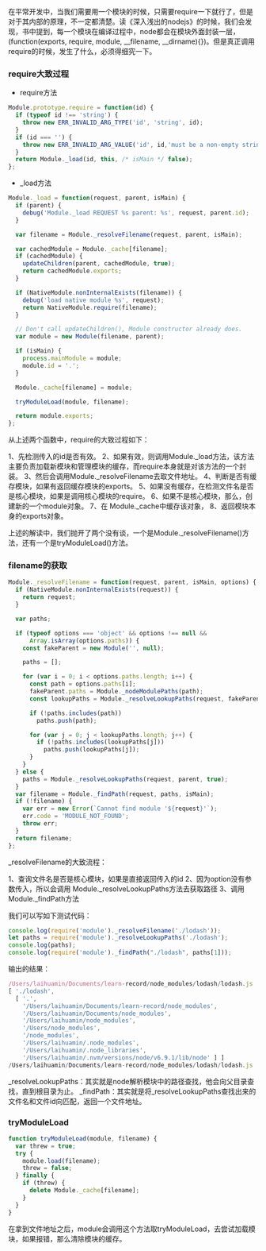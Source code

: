 在平常开发中，当我们需要用一个模块的时候，只需要require一下就行了，但是对于其内部的原理，不一定都清楚。读《深入浅出的nodejs》的时候，我们会发现，书中提到，每一个模块在编译过程中，node都会在模块外面封装一层，(function(exports, require, module, \_\_filename, \_\_dirname){})。但是真正调用require的时候，发生了什么，必须得细究一下。

### require大致过程

- require方法

```js
Module.prototype.require = function(id) {
  if (typeof id !== 'string') {
    throw new ERR_INVALID_ARG_TYPE('id', 'string', id);
  }
  if (id === '') {
    throw new ERR_INVALID_ARG_VALUE('id', id,'must be a non-empty string');
  }
  return Module._load(id, this, /* isMain */ false);
};
```
- _load方法

```js
Module._load = function(request, parent, isMain) {
  if (parent) {
    debug('Module._load REQUEST %s parent: %s', request, parent.id);
  }

  var filename = Module._resolveFilename(request, parent, isMain);

  var cachedModule = Module._cache[filename];
  if (cachedModule) {
    updateChildren(parent, cachedModule, true);
    return cachedModule.exports;
  }

  if (NativeModule.nonInternalExists(filename)) {
    debug('load native module %s', request);
    return NativeModule.require(filename);
  }

  // Don't call updateChildren(), Module constructor already does.
  var module = new Module(filename, parent);

  if (isMain) {
    process.mainModule = module;
    module.id = '.';
  }

  Module._cache[filename] = module;

  tryModuleLoad(module, filename);

  return module.exports;
};
```
从上述两个函数中，require的大致过程如下：

1、先检测传入的id是否有效。
2、如果有效，则调用Module._load方法，该方法主要负责加载新模块和管理模块的缓存，而require本身就是对该方法的一个封装。
3、然后会调用Module._resolveFilename去取文件地址。
4、判断是否有缓存模块，如果有返回缓存模块的exports。
5、如果没有缓存，在检测文件名是否是核心模块，如果是调用核心模块的require。
6、如果不是核心模块，那么，创建新的一个module对象。
7、在 Module._cache中缓存该对象，
8、返回模块本身的exports对象。


上述的解读中，我们抛开了两个没有谈，一个是Module._resolveFilename()方法，还有一个是tryModuleLoad()方法。

### filename的获取


```js
Module._resolveFilename = function(request, parent, isMain, options) {
  if (NativeModule.nonInternalExists(request)) {
    return request;
  }

  var paths;

  if (typeof options === 'object' && options !== null &&
      Array.isArray(options.paths)) {
    const fakeParent = new Module('', null);

    paths = [];

    for (var i = 0; i < options.paths.length; i++) {
      const path = options.paths[i];
      fakeParent.paths = Module._nodeModulePaths(path);
      const lookupPaths = Module._resolveLookupPaths(request, fakeParent, true);

      if (!paths.includes(path))
        paths.push(path);

      for (var j = 0; j < lookupPaths.length; j++) {
        if (!paths.includes(lookupPaths[j]))
          paths.push(lookupPaths[j]);
      }
    }
  } else {
    paths = Module._resolveLookupPaths(request, parent, true);
  }
  var filename = Module._findPath(request, paths, isMain);
  if (!filename) {
    var err = new Error(`Cannot find module '${request}'`);
    err.code = 'MODULE_NOT_FOUND';
    throw err;
  }
  return filename;
};
```

_resolveFilename的大致流程：

1、查询文件名是否是核心模块，如果是直接返回传入的id
2、因为option没有参数传入，所以会调用 Module.\_resolveLookupPaths方法去获取路径
3、调用Module.\_findPath方法

我们可以写如下测试代码：

```js
console.log(require('module')._resolveFilename('./lodash'));
let paths = require('module')._resolveLookupPaths('./lodash');
console.log(paths);
console.log(require('module')._findPath("./lodash", paths[1]));
```
输出的结果：
```js
/Users/laihuamin/Documents/learn-record/node_modules/lodash/lodash.js
[ './lodash',
  [ '.',
    '/Users/laihuamin/Documents/learn-record/node_modules',
    '/Users/laihuamin/Documents/node_modules',
    '/Users/laihuamin/node_modules',
    '/Users/node_modules',
    '/node_modules',
    '/Users/laihuamin/.node_modules',
    '/Users/laihuamin/.node_libraries',
    '/Users/laihuamin/.nvm/versions/node/v6.9.1/lib/node' ] ]
/Users/laihuamin/Documents/learn-record/node_modules/lodash/lodash.js
```
\_resolveLookupPaths：其实就是node解析模块中的路径查找，他会向父目录查找，直到根目录为止。
\_findPath：其实就是将\_resolveLookupPaths查找出来的文件名和文件id向匹配，返回一个文件地址。

### tryModuleLoad
```js
function tryModuleLoad(module, filename) {
  var threw = true;
  try {
    module.load(filename);
    threw = false;
  } finally {
    if (threw) {
      delete Module._cache[filename];
    }
  }
}
```
在拿到文件地址之后，module会调用这个方法取tryModuleLoad，去尝试加载模块，如果报错，那么清除模块的缓存。